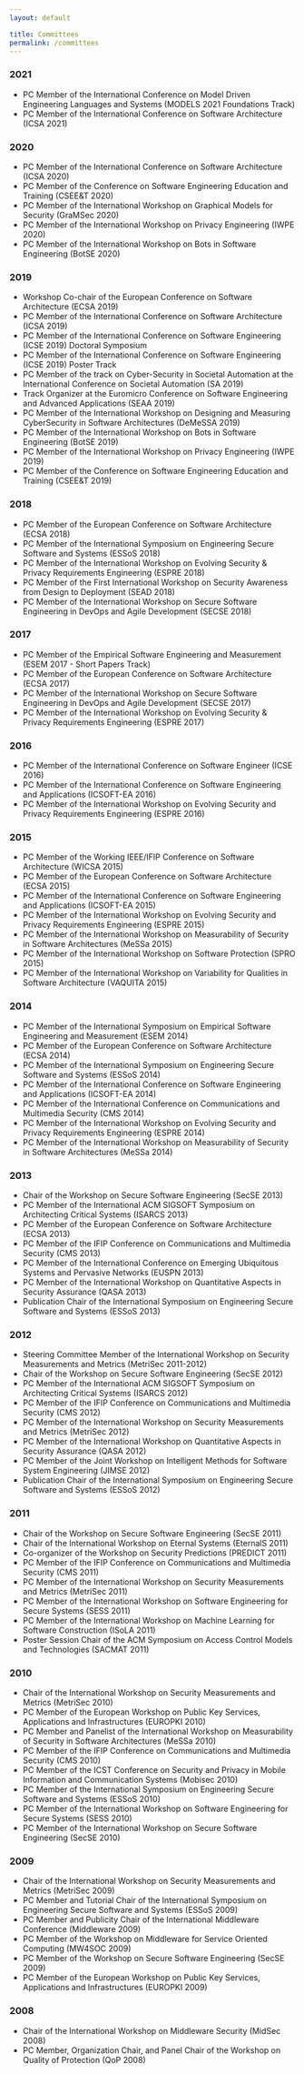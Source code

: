 ```yaml
---
layout: default

title: Committees
permalink: /committees
---
```


<h3>2021</h3>

<ul>
<li>PC Member of the International Conference on Model Driven Engineering Languages and Systems (MODELS 2021 Foundations Track)</li>
<li>PC Member of the International Conference on Software Architecture (ICSA 2021)</li>
</ul>

<h3>2020</h3>

<ul>
<li>PC Member of the International Conference on Software Architecture (ICSA 2020)</li>
<li>PC Member of the Conference on Software Engineering Education and Training (CSEE&amp;T 2020)</li>
<li>PC Member of the International Workshop on Graphical Models for Security (GraMSec 2020)</li>
<li>PC Member of the International Workshop on Privacy Engineering (IWPE 2020)</li>
<li>PC Member of the International Workshop on Bots in Software Engineering (BotSE 2020)</li>
</ul>

<h3>2019</h3>

<ul>
<li>Workshop Co-chair of the European Conference on Software Architecture (ECSA 2019)</li>
<li>PC Member of the International Conference on Software Architecture (ICSA 2019)</li>
<li>PC Member of the International Conference on Software Engineering (ICSE 2019) Doctoral Symposium</li>
<li>PC Member of the International Conference on Software Engineering (ICSE 2019) Poster Track</li>
<li>PC Member of the track on Cyber-Security in Societal Automation at the International Conference on Societal Automation (SA 2019)</li>
<li>Track Organizer at the Euromicro Conference on Software Engineering and Advanced Applications (SEAA 2019)</li>
<li>PC Member of the International Workshop on Designing and Measuring CyberSecurity in Software Architectures (DeMeSSA 2019)</li>
<li>PC Member of the International Workshop on Bots in Software Engineering (BotSE 2019)</li>
<li>PC Member of the International Workshop on Privacy Engineering (IWPE 2019)</li>
<li>PC Member of the Conference on Software Engineering Education and Training (CSEE&amp;T 2019)</li>
</ul>

<h3>2018</h3>

<ul>
<li>PC Member of the European Conference on Software Architecture (ECSA 2018)</li>
<li>PC Member of the International Symposium on Engineering Secure Software and Systems (ESSoS 2018)</li>
<li>PC Member of the International Workshop on Evolving Security &amp; Privacy Requirements Engineering (ESPRE 2018)</li>
<li>PC Member of the First International Workshop on Security Awareness from Design to Deployment (SEAD 2018)</li>
<li>PC Member of the International Workshop on Secure Software Engineering in DevOps and Agile Development (SECSE 2018)</li>
</ul>

<h3>2017</h3>

<ul>
<li>PC Member of the Empirical Software Engineering and Measurement (ESEM 2017 - Short Papers Track)</li>
<li>PC Member of the European Conference on Software Architecture (ECSA 2017)</li>
<li>PC Member of the International Workshop on Secure Software Engineering in DevOps and Agile Development (SECSE 2017)</li>
<li>PC Member of the International Workshop on Evolving Security &amp; Privacy Requirements Engineering (ESPRE 2017)</li>
</ul>

<h3>2016</h3>

<ul>
<li>PC Member of the International Conference on Software Engineer (ICSE 2016)</li>
<li>PC Member of the International Conference on Software Engineering and Applications (ICSOFT-EA 2016)</li>
<li>PC Member of the International Workshop on Evolving Security and Privacy Requirements Engineering (ESPRE 2016)</li>
</ul>

<h3>2015</h3>

<ul>
<li>PC Member of the Working IEEE/IFIP Conference on Software Architecture (WICSA 2015)</li>
<li>PC Member of the European Conference on Software Architecture (ECSA 2015)</li>
<li>PC Member of the International Conference on Software Engineering and Applications (ICSOFT-EA 2015)</li>
<li>PC Member of the International Workshop on Evolving Security and Privacy Requirements Engineering (ESPRE 2015)</li>
<li>PC Member of the International Workshop on Measurability of Security in Software Architectures (MeSSa 2015)</li>
<li>PC Member of the International Workshop on Software Protection (SPRO 2015)</li>
<li>PC Member of the International Workshop on Variability for Qualities in Software Architecture (VAQUITA 2015)</li>
</ul>

<h3>2014</h3>

<ul>
<li>PC Member of the International Symposium on Empirical Software Engineering and Measurement (ESEM 2014)</li>
<li>PC Member of the European Conference on Software Architecture (ECSA 2014)</li>
<li>PC Member of the International Symposium on Engineering Secure Software and Systems (ESSoS 2014)</li>
<li>PC Member of the International Conference on Software Engineering and Applications (ICSOFT-EA 2014)</li>
<li>PC Member of the International Conference on Communications and Multimedia Security (CMS 2014)</li>
<li>PC Member of the International Workshop on Evolving Security and Privacy Requirements Engineering (ESPRE 2014)</li>
<li>PC Member of the International Workshop on Measurability of Security in Software Architectures (MeSSa 2014)</li>
</ul>

<h3>2013</h3>

<ul>
<li>Chair of the Workshop on Secure Software Engineering (SecSE 2013)</li>
<li>PC Member of the International ACM SIGSOFT Symposium on Architecting Critical Systems (ISARCS 2013)</li>
<li>PC Member of the European Conference on Software Architecture (ECSA 2013)</li>
<li>PC Member of the IFIP Conference on Communications and Multimedia Security (CMS 2013)</li>
<li>PC Member of the International Conference on Emerging Ubiquitous Systems and Pervasive Networks (EUSPN 2013)</li>
<li>PC Member of the International Workshop on Quantitative Aspects in Security Assurance (QASA 2013)</li>
<li>Publication Chair of the International Symposium on Engineering Secure Software and Systems (ESSoS 2013)</li>
</ul>

<h3>2012</h3>

<ul>
<li>Steering Committee Member of the International Workshop on Security Measurements and Metrics (MetriSec 2011-2012)</li>
<li>Chair of the Workshop on Secure Software Engineering (SecSE 2012)</li>
<li>PC Member of the International ACM SIGSOFT Symposium on Architecting Critical Systems (ISARCS 2012)</li>
<li>PC Member of the IFIP Conference on Communications and Multimedia Security (CMS 2012)</li>
<li>PC Member of the International Workshop on Security Measurements and Metrics (MetriSec 2012)</li>
<li>PC Member of the International Workshop on Quantitative Aspects in Security Assurance (QASA 2012)</li>
<li>PC Member of the Joint Workshop on Intelligent Methods for Software System Engineering (JIMSE 2012)</li>
<li>Publication Chair of the International Symposium on Engineering Secure Software and Systems (ESSoS 2012)</li>
</ul>

<h3>2011</h3>

<ul>
<li>Chair of the Workshop on Secure Software Engineering (SecSE 2011)</li>
<li>Chair of the International Workshop on Eternal Systems (EternalS 2011)</li>
<li>Co-organizer of the Workshop on Security Predictions (PREDICT 2011)</li>
<li>PC Member of the IFIP Conference on Communications and Multimedia Security (CMS 2011)</li>
<li>PC Member of the International Workshop on Security Measurements and Metrics (MetriSec 2011)</li>
<li>PC Member of the International Workshop on Software Engineering for Secure Systems (SESS 2011)</li>
<li>PC Member of the International Workshop on Machine Learning for Software Construction (ISoLA 2011)</li>
<li>Poster Session Chair of the ACM Symposium on Access Control Models and Technologies (SACMAT 2011)</li>
</ul>

<h3>2010</h3>

<ul>
<li>Chair of the International Workshop on Security Measurements and Metrics (MetriSec 2010)</li>
<li>PC Member of the European Workshop on Public Key Services, Applications and Infrastructures (EUROPKI 2010)</li>
<li>PC Member and Panelist of the International Workshop on Measurability of Security in Software Architectures (MeSSa 2010)</li>
<li>PC Member of the IFIP Conference on Communications and Multimedia Security (CMS 2010)</li>
<li>PC Member of the ICST Conference on Security and Privacy in Mobile Information and Communication Systems (Mobisec 2010)</li>
<li>PC Member of the International Symposium on Engineering Secure Software and Systems (ESSoS 2010)</li>
<li>PC Member of the International Workshop on Software Engineering for Secure Systems (SESS 2010)</li>
<li>PC Member of the International Workshop on Secure Software Engineering (SecSE 2010)</li>
</ul>

<h3>2009</h3>

<ul>
<li>Chair of the International Workshop on Security Measurements and Metrics (MetriSec 2009)</li>
<li>PC Member and Tutorial Chair of the International Symposium on Engineering Secure Software and Systems (ESSoS 2009)</li>
<li>PC Member and Publicity Chair of the International Middleware Conference (Middleware 2009)</li>
<li>PC Member of the Workshop on Middleware for Service Oriented Computing (MW4SOC 2009)</li>
<li>PC Member of the Workshop on Secure Software Engineering (SecSE 2009)</li>
<li>PC Member of the European Workshop on Public Key Services, Applications and Infrastructures (EUROPKI 2009)</li>
</ul>

<h3>2008</h3>

<ul>
<li>Chair of the International Workshop on Middleware Security (MidSec 2008)</li>
<li>PC Member, Organization Chair, and Panel Chair of the Workshop on Quality of Protection (QoP 2008)</li>
</ul>
